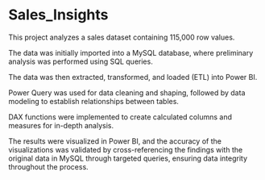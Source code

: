 # Sales_Insights

This project analyzes a sales dataset containing 115,000 row values.

The data was initially imported into a MySQL database, where preliminary analysis was performed using SQL queries. 

The data was then extracted, transformed, and loaded (ETL) into Power BI.

Power Query was used for data cleaning and shaping, followed by data modeling to establish relationships between tables. 

DAX functions were implemented to create calculated columns and measures for in-depth analysis. 

The results were visualized in Power BI, and the accuracy of the visualizations was validated by cross-referencing the findings with the original data in MySQL through targeted queries, ensuring data integrity throughout the process.
